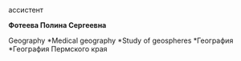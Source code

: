 ассистент



**Фотеева Полина Сергеевна**

Geography
	*Medical geography
	*Study of geospheres
	*География
	*География Пермского края